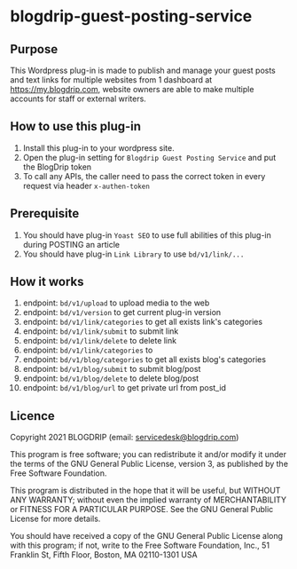 # blogdrip-guest-posting-service

## Purpose
This Wordpress plug-in is made to publish and manage your guest posts and text links for multiple websites from 1 dashboard at https://my.blogdrip.com, website owners are able to make multiple accounts for staff or external writers.

## How to use this plug-in
1. Install this plug-in to your wordpress site.
2. Open the plug-in setting for `Blogdrip Guest Posting Service` and put the BlogDrip token
3. To call any APIs, the caller need to pass the correct token in every request via header `x-authen-token`

## Prerequisite
1. You should have plug-in `Yoast SEO` to use full abilities of this plug-in during POSTING an article
2. You should have plug-in `Link Library` to use `bd/v1/link/...`

## How it works
1. endpoint: `bd/v1/upload` to upload media to the web
1. endpoint: `bd/v1/version` to get current plug-in version
1. endpoint: `bd/v1/link/categories` to get all exists link's categories
1. endpoint: `bd/v1/link/submit` to submit link
1. endpoint: `bd/v1/link/delete` to delete link
1. endpoint: `bd/v1/link/categories` to 
1. endpoint: `bd/v1/blog/categories` to get all exists blog's categories
1. endpoint: `bd/v1/blog/submit` to submit blog/post
1. endpoint: `bd/v1/blog/delete` to delete blog/post
1. endpoint: `bd/v1/blog/url` to get private url from post_id

## Licence
Copyright 2021 BLOGDRIP (email: servicedesk@blogdrip.com)

This program is free software; you can redistribute it and/or modify
it under the terms of the GNU General Public License, version 3, as
published by the Free Software Foundation.

This program is distributed in the hope that it will be useful,
but WITHOUT ANY WARRANTY; without even the implied warranty of
MERCHANTABILITY or FITNESS FOR A PARTICULAR PURPOSE.  See the
GNU General Public License for more details.

You should have received a copy of the GNU General Public License
along with this program; if not, write to the Free Software
Foundation, Inc., 51 Franklin St, Fifth Floor, Boston, MA  02110-1301  USA
